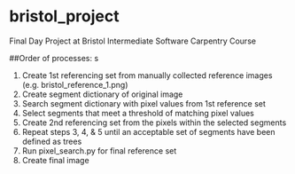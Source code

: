 # bristol_project
Final Day Project at Bristol Intermediate Software Carpentry Course

##Order of processes:
s
1. Create 1st referencing set from manually collected reference images (e.g. bristol_reference_1.png)
2. Create segment dictionary of original image
3. Search segment dictionary with pixel values from 1st reference set
4. Select segments that meet a threshold of matching pixel values
5. Create 2nd referencing set from the pixels within the selected segments
6. Repeat steps 3, 4, & 5 until an acceptable set of segments have been defined as trees
7. Run pixel_search.py for final reference set
8. Create final image
